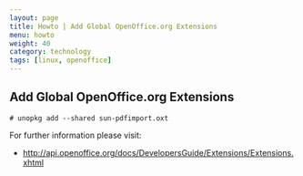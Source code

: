```yaml
---
layout: page
title: Howto | Add Global OpenOffice.org Extensions
menu: howto
weight: 40
category: technology
tags: [linux, openoffice]
---
```


## Add Global OpenOffice.org Extensions

    # unopkg add --shared sun-pdfimport.oxt

For further information please visit:

   * http://api.openoffice.org/docs/DevelopersGuide/Extensions/Extensions.xhtml
